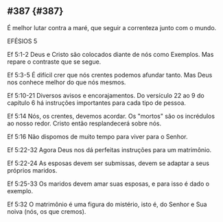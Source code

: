 ## #387 {#387}

É melhor lutar contra a maré, que seguir a correnteza junto com o mundo.

EFÉSIOS 5

Ef 5:1-2 Deus e Cristo são colocados diante de nós como Exemplos. Mas repare o contraste que se segue.

Ef 5:3-5 É difícil crer que nós crentes podemos afundar tanto. Mas Deus nos conhece melhor do que nós mesmos.

Ef 5:10-21 Diversos avisos e encorajamentos. Do versículo 22 ao 9 do capítulo 6 há instruções importantes para cada tipo de pessoa.

Ef 5:14 Nós, os crentes, devemos acordar. Os &quot;mortos&quot; são os incrédulos ao nosso redor. Cristo então resplandecerá sobre nós.

Ef 5:16 Não dispomos de muito tempo para viver para o Senhor.

Ef 5:22-32 Agora Deus nos dá perfeitas instruções para um matrimônio.

Ef 5:22-24 As esposas devem ser submissas, devem se adaptar a seus próprios maridos.

Ef 5:25-33 Os maridos devem amar suas esposas, e para isso é dado o exemplo.

Ef 5:32 O matrimônio é uma figura do mistério, isto é, do Senhor e Sua noiva (nós, os que cremos).